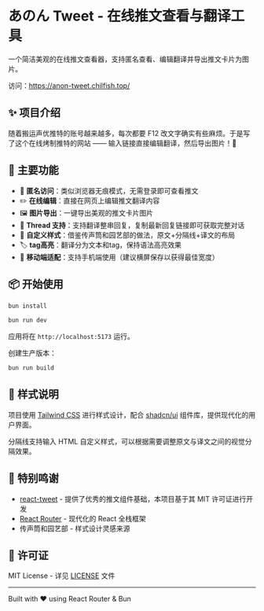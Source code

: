 # あのん Tweet - 在线推文查看与翻译工具

一个简洁美观的在线推文查看器，支持匿名查看、编辑翻译并导出推文卡片为图片。

访问：https://anon-tweet.chilfish.top/

## ✨ 项目介绍

随着搬运声优推特的账号越来越多，每次都要 F12 改文字确实有些麻烦。于是写了这个在线烤制推特的网站 —— 输入链接直接编辑翻译，然后导出图片！🤤

## 🚀 主要功能

- 📱 **匿名访问**：类似浏览器无痕模式，无需登录即可查看推文
- ✏️ **在线编辑**：直接在网页上编辑推文翻译内容
- 🖼️ **图片导出**：一键导出美观的推文卡片图片
- 🧵 **Thread 支持**：支持翻译整串回复，复制最新回复链接即可获取完整对话
- 🎨 **自定义样式**：借鉴传声筒和园艺部的做法，原文+分隔线+译文的布局
- 🏷️ **tag高亮**：翻译分为文本和tag，保持语法高亮效果
- 📱 **移动端适配**：支持手机端使用（建议横屏保存以获得最佳宽度）

## 📦 开始使用

```bash
bun install

bun run dev
```

应用将在 `http://localhost:5173` 运行。

创建生产版本：

```bash
bun run build
```

## 🎨 样式说明

项目使用 [Tailwind CSS](https://tailwindcss.com/) 进行样式设计，配合 [shadcn/ui](https://ui.shadcn.com/) 组件库，提供现代化的用户界面。

分隔线支持输入 HTML 自定义样式，可以根据需要调整原文与译文之间的视觉分隔效果。

## 🙏 特别鸣谢

- [react-tweet](https://github.com/vercel/react-tweet) - 提供了优秀的推文组件基础，本项目基于其 MIT 许可证进行开发
- [React Router](https://reactrouter.com/) - 现代化的 React 全栈框架
- 传声筒和园艺部 - 样式设计灵感来源

## 📄 许可证

MIT License - 详见 [LICENSE](./LICENSE) 文件

---

Built with ❤️ using React Router & Bun
